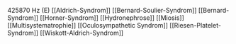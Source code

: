 425870 Hz (E)
[[Aldrich-Syndrom]]
[[Bernard-Soulier-Syndrom]]
[[Bernard-Syndrom]]
[[Horner-Syndrom]]
[[Hydronephrose]]
[[Miosis]]
[[Multisystematrophie]]
[[Oculosympathetic Syndrom]]
[[Riesen-Platelet-Syndrom]]
[[Wiskott-Aldrich-Syndrom]]